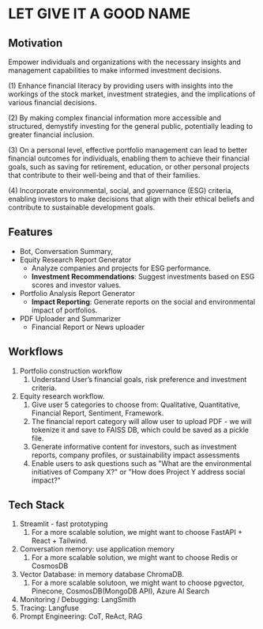 # LET GIVE IT A GOOD NAME

## Motivation
Empower individuals and organizations with the necessary insights and management capabilities to make informed investment decisions. 

(1) Enhance financial literacy by providing users with insights into the workings of the stock market, investment strategies, and the implications of various financial decisions. 

(2) By making complex financial information more accessible and structured, demystify investing for the general public, potentially leading to greater financial inclusion. 

(3) On a personal level, effective portfolio management can lead to better financial outcomes for individuals, enabling them to achieve their financial goals, such as saving for retirement, education, or other personal projects that contribute to their well-being and that of their families.

(4) Incorporate environmental, social, and governance (ESG) criteria, enabling investors to make decisions that align with their ethical beliefs and contribute to sustainable development goals.

## Features

- Bot, Conversation Summary,
- Equity Research Report Generator
    - Analyze companies and projects for ESG performance.
    - **Investment Recommendations**: Suggest investments based on ESG scores and investor values.
- Portfolio Analysis Report Generator
    - **Impact Reporting**: Generate reports on the social and environmental impact of portfolios.
- PDF Uploader and Summarizer
    - Financial Report or News uploader

## Workflows

1. Portfolio construction workflow
    1. Understand User’s financial goals, risk preference and investment criteria. 
2. Equity research workflow. 
    1. Give user 5 categories to choose from: Qualitative, Quantitative, Financial Report, Sentiment, Framework. 
    2. The financial report category will allow user to upload PDF -  we will tokenize it and save to FAISS DB, which could be saved as a pickle file. 
    3. Generate informative content for investors, such as investment reports, company profiles, or sustainability impact assessments
    4. Enable users to ask questions such as "What are the environmental initiatives of Company X?" or "How does Project Y address social impact?"

## Tech Stack

1. Streamlit - fast prototyping
    1. For a more scalable solution, we might want to choose FastAPI + React + Tailwind.
2. Conversation memory: use application memory
    1. For a more scalable solution, we might want to choose Redis or CosmosDB
3. Vector Database: in memory database ChromaDB.
    1. For a more scalable solutoon, we might want to choose pgvector, Pinecone, CosmosDB(MongoDB API), Azure AI Search
4. Monitoring / Debugging: LangSmith
5. Tracing: Langfuse
6. Prompt Engineering: CoT, ReAct, RAG